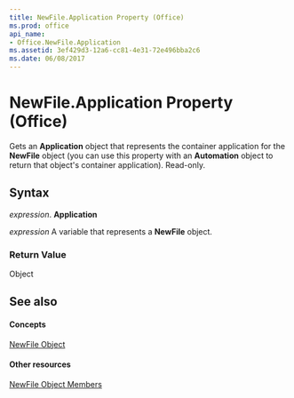 ```yaml
---
title: NewFile.Application Property (Office)
ms.prod: office
api_name:
- Office.NewFile.Application
ms.assetid: 3ef429d3-12a6-cc81-4e31-72e496bba2c6
ms.date: 06/08/2017
---
```



# NewFile.Application Property (Office)

Gets an  **Application** object that represents the container application for the **NewFile** object (you can use this property with an **Automation** object to return that object's container application). Read-only.


## Syntax

 _expression_. **Application**

 _expression_ A variable that represents a **NewFile** object.


### Return Value

Object


## See also


#### Concepts


[NewFile Object](newfile-object-office.md)
#### Other resources


[NewFile Object Members](newfile-members-office.md)

